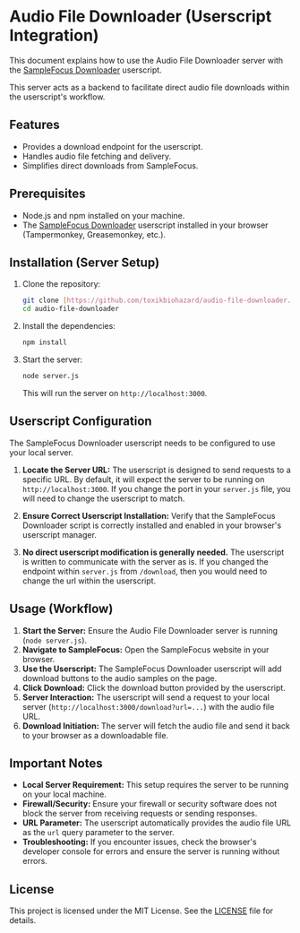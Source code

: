 # Audio File Downloader (Userscript Integration)

This document explains how to use the Audio File Downloader server with the [SampleFocus Downloader](https://greasyfork.org/fr/scripts/524853-samplefocus-downloader) userscript.

This server acts as a backend to facilitate direct audio file downloads within the userscript's workflow.

## Features

-   Provides a download endpoint for the userscript.
-   Handles audio file fetching and delivery.
-   Simplifies direct downloads from SampleFocus.

## Prerequisites

-   Node.js and npm installed on your machine.
-   The [SampleFocus Downloader](https://greasyfork.org/fr/scripts/524853-samplefocus-downloader) userscript installed in your browser (Tampermonkey, Greasemonkey, etc.).

## Installation (Server Setup)

1.  Clone the repository:
    ```bash
    git clone [https://github.com/toxikbiohazard/audio-file-downloader.git](https://github.com/toxikbiohazard/audio-file-downloader.git)
    cd audio-file-downloader
    ```

2.  Install the dependencies:
    ```bash
    npm install
    ```

3.  Start the server:
    ```bash
    node server.js
    ```
    This will run the server on `http://localhost:3000`.

## Userscript Configuration

The SampleFocus Downloader userscript needs to be configured to use your local server.

1.  **Locate the Server URL:** The userscript is designed to send requests to a specific URL. By default, it will expect the server to be running on `http://localhost:3000`. If you change the port in your `server.js` file, you will need to change the userscript to match.

2.  **Ensure Correct Userscript Installation:** Verify that the SampleFocus Downloader script is correctly installed and enabled in your browser's userscript manager.

3.  **No direct userscript modification is generally needed.** The userscript is written to communicate with the server as is. If you changed the endpoint within `server.js` from `/download`, then you would need to change the url within the userscript.

## Usage (Workflow)

1.  **Start the Server:** Ensure the Audio File Downloader server is running (`node server.js`).
2.  **Navigate to SampleFocus:** Open the SampleFocus website in your browser.
3.  **Use the Userscript:** The SampleFocus Downloader userscript will add download buttons to the audio samples on the page.
4.  **Click Download:** Click the download button provided by the userscript.
5.  **Server Interaction:** The userscript will send a request to your local server (`http://localhost:3000/download?url=...`) with the audio file URL.
6.  **Download Initiation:** The server will fetch the audio file and send it back to your browser as a downloadable file.

## Important Notes

-   **Local Server Requirement:** This setup requires the server to be running on your local machine.
-   **Firewall/Security:** Ensure your firewall or security software does not block the server from receiving requests or sending responses.
-   **URL Parameter:** The userscript automatically provides the audio file URL as the `url` query parameter to the server.
-   **Troubleshooting:** If you encounter issues, check the browser's developer console for errors and ensure the server is running without errors.

## License

This project is licensed under the MIT License. See the [LICENSE](LICENSE) file for details.
